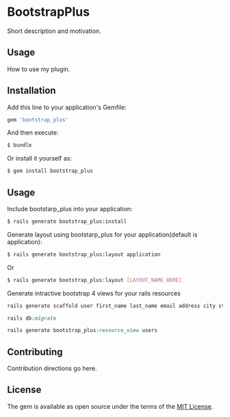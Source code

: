 # BootstrapPlus
Short description and motivation.

## Usage
How to use my plugin.

## Installation
Add this line to your application's Gemfile:

```ruby
gem 'bootstrap_plus'
```

And then execute:
```bash
$ bundle
```

Or install it yourself as:
```bash
$ gem install bootstrap_plus
```

## Usage
Include bootstarp_plus into your application:
```bash
$ rails generate bootstrap_plus:install 
```

Generate layout using bootstarp_plus for your application(default is application):
```bash
$ rails generate bootstrap_plus:layout application
```
Or 

```bash
$ rails generate bootstrap_plus:layout [LAYOUT_NAME_HERE]
```

Generate intractive bootstrap 4 views for your rails resources

```ruby
rails generate scaffold user first_name last_name email address city state country contact
```

```ruby
rails db:migrate
```

```ruby
rails generate bootstrap_plus:resource_view users
```

## Contributing
Contribution directions go here.

## License
The gem is available as open source under the terms of the [MIT License](https://opensource.org/licenses/MIT).
